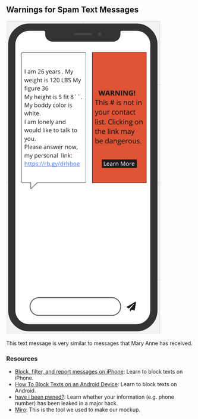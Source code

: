 ## Warnings for Spam Text Messages

![Image](SpamTextWarning.png)

This text message is very similar to messages that Mary Anne has received.

### Resources
- [Block, filter, and report messages on iPhone](https://support.apple.com/guide/iphone/block-filter-and-report-messages-iph203ab0be4/ios): Learn to block texts on iPhone.
- [How To Block Texts on an Android Device](https://www.alphr.com/android-block-texts/): Learn to block texts on Android.
- [have i been pwned?](https://haveibeenpwned.com/): Learn whether your information (e.g. phone number) has been leaked in a major hack.
- [Miro](https://miro.com): This is the tool we used to make our mockup.
